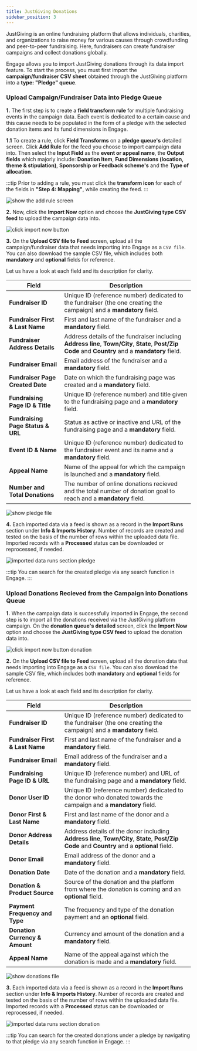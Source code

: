 ```yaml
---
title: JustGiving Donations
sidebar_position: 3
---
```


JustGiving is an online fundraising platform that allows individuals, charities, and organizations to raise money for various causes through crowdfunding and peer-to-peer fundraising. Here, fundraisers can create fundraiser campaigns and collect donations globally.

Engage allows you to import JustGiving donations through its data import feature. To start the process, you must first import the **campaign/fundraiser CSV sheet** obtained through the JustGiving platform into a **type: "Pledge" queue**.

### Upload Campaign/Fundraiser Data into Pledge Queue

**1.** The first step is to create a **field transform rule** for multiple fundraising events in the campaign data. Each event is dedicated to a certain cause and this cause needs to be populated in the form of a pledge with the selected donation items and its fund dimensions in Engage. 

**1.1** To create a rule, click **Field Transforms** on a **pledge queue's** detailed screen. Click **Add Rule** for the feed you choose to import campaign data into. Then select the **Input Field** as the **event or appeal name**, the **Output fields** which majorly include: **Donation Item**, **Fund Dimensions (location, theme & stipulation)**, **Sponsorship or Feedback scheme's** and the **Type of allocation**.

:::tip
Prior to adding a rule, you must click the **transform icon** for each of the fields in **"Step 4: Mapping"**, while creating the feed.
:::

![show the add rule screen](./add-rule.png)

**2.** Now, click the **Import Now** option and choose the **JustGiving type CSV feed** to upload the campaign data into. 

![click import now button](./click-import-now-button.png)

**3.** On the **Upload CSV file to Feed** screen, upload all the campaign/fundraiser data that needs importing into Engage as a `CSV file`. You can also download the sample CSV file, which includes both **mandatory** and **optional** fields for reference. 

Let us have a look at each field and its description for clarity.

| Field | Description |
| ----- | ----------- |
| **Fundraiser ID** | Unique ID (reference number) dedicated to the fundraiser (the one creating the campaign) and a **mandatory** field. |
| **Fundraiser First & Last Name** | First and last name of the fundraiser and a **mandatory** field. |
| **Fundraiser Address Details** | Address details of the fundraiser including **Address line**, **Town/City**, **State**, **Post/Zip Code** and **Country** and a **mandatory** field. |
| **Fundraiser Email** | Email address of the fundraiser and a **mandatory** field. |
| **Fundraiser Page Created Date** | Date on which the fundraising page was created and a **mandatory** field. |
| **Fundraising Page ID & Title** | Unique ID (reference number) and title given to the fundraising page and a **mandatory** field. |
| **Fundraising Page Status & URL** | Status as active or inactive and URL of the fundraising page and a **mandatory** field. |
| **Event ID & Name** | Unique ID (reference number) dedicated to the fundraiser event and its name and a **mandatory** field. |
| **Appeal Name** | Name of the appeal for which the campaign is launched and a **mandatory** field. |
| **Number and Total Donations** | The number of online donations recieved and the total number of donation goal to reach and a **mandatory** field. |

![show pledge file](./show-pledge-file.png)

**4.** Each imported data via a feed is shown as a record in the **Import Runs** section under **Info & Imports History**. Number of records are created and tested on the basis of the number of rows within the uploaded data file. Imported records with a **Processed** status can be downloaded or reprocessed, if needed.

![imported data runs section pledge](./imported-data-runs-section-pledge.png)

:::tip
You can search for the created pledge via any search function in Engage.
:::

### Upload Donations Recieved from the Campaign into Donations Queue

**1.** When the campaign data is successfully imported in Engage, the second step is to import all the donations received via the JustGiving platform campaign. On the **donation queue's detailed** screen, click the **Import Now** option and choose the **JustGiving type CSV feed** to upload the donation data into.

![click import now button donation](./click-import-now-button-donation.png)

**2.** On the **Upload CSV file to Feed** screen, upload all the donation data that needs importing into Engage as a `CSV file`. You can also download the sample CSV file, which includes both **mandatory** and **optional** fields for reference. 

Let us have a look at each field and its description for clarity.

| Field | Description |
| ----- | ----------- |
| **Fundraiser ID** | Unique ID (reference number) dedicated to the fundraiser (the one creating the campaign) and a **mandatory** field. |
| **Fundraiser First & Last Name** | First and last name of the fundraiser and a **mandatory** field. |
| **Fundraiser Email** | Email address of the fundraiser and a **mandatory** field. |
| **Fundraising Page ID & URL** | Unique ID (reference number) and URL of the fundraising page and a **mandatory** field. |
| **Donor User ID** | Unique ID (reference number) dedicated to the donor who donated towards the campaign and a **mandatory** field. |
| **Donor First & Last Name** | First and last name of the donor and a **mandatory** field. |
| **Donor Address Details** | Address details of the donor including **Address line**, **Town/City**, **State**, **Post/Zip Code** and **Country** and a **optional** field. |
| **Donor Email** | Email address of the donor and a **mandatory** field. |
| **Donation Date** | Date of the donation and a **mandatory** field. |
| **Donation & Product Source** | Source of the donation and the platform from where the donation is coming and an **optional** field. |
| **Payment Frequency and Type** | The frequency and type of the donation payment and an **optional** field. |
| **Donation Currency & Amount** | Currency and amount of the donation and a **mandatory** field. |
| **Appeal Name** | Name of the appeal against which the donation is made and a **mandatory** field. |

![show donations file](./show-donations-file.png)

**3.** Each imported data via a feed is shown as a record in the **Import Runs** section under **Info & Imports History**. Number of records are created and tested on the basis of the number of rows within the uploaded data file. Imported records with a **Processed** status can be downloaded or reprocessed, if needed.

![imported data runs section donation](./imported-data-runs-section-donation.png)

:::tip
You can search for the created donations under a pledge by navigating to that pledge via any search function in Engage.
:::